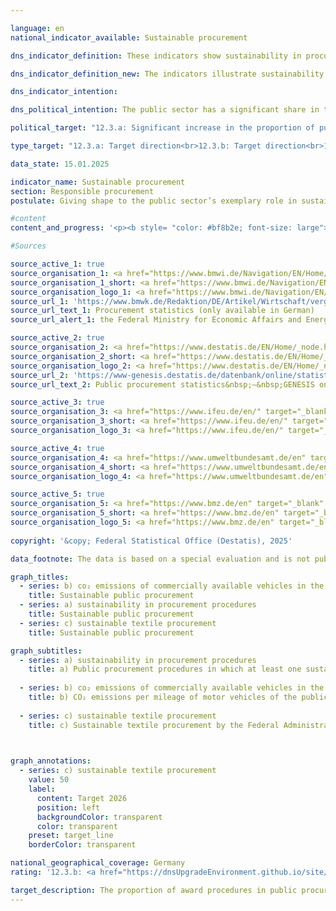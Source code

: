 ```yaml
---

language: en        
national_indicator_available: Sustainable procurement        

dns_indicator_definition: These indicators show sustainability in procurement through the examples of paper and the <abbr title="Carbon dioxide" tabindex="0">CO₂</abbr> emissions of motor vehicles. Each is depicted as an index using 2015&nbsp;as its base year.<br>Indicator 12.3.a ”Paper bearing the Blue Angel label as a proportion of the total paper consumption of the direct federal administration” measures what proportion of total paper procured for the direct federal administration is certified with the Blue Angel ecolabel. Since reporting year 2018, only non-coloured A4-sized printer and copier paper is recorded.<br>Indicator 12.3.b “CO₂ emissions of publicity owned vehicles by distance travelled” shows the <abbr title="Carbon dioxide" tabindex="0">CO₂</abbr> emissions of publicly owned vehicles in relation to the distances they travel.        

dns_indicator_definition_new: The indicators illustrate sustainability in public procurement using examples of award procedures overall (12.3.a), <abbr title="Carbon dioxide" tabindex="0">CO₂</abbr> emissions from motor vehicles (12.3.b) and sustainable textile procurement (12.3.c). The indicator 12.3.a ‘Award procedures in public procurement in which at least one sustainability criterion was taken into account’ represents the proportion of the total number of procedures for awarding public contracts/concessions with consideration of sustainability criteria that were reported to the procurement statistics for the respective reporting year (in per cent). Indicator 12.3.b ‘CO₂ emissions per kilometres travelled by public sector vehicles’ compares <abbr title="Carbon dioxide" tabindex="0">CO₂</abbr> emissions with the base year 2015&nbsp;in relation to the corresponding kilometres travelled. Indicator 12.3.c shows the sustainable textile procurement of the Federal Administration (excluding special textiles) (in per cent).        

dns_indicator_intention:         

dns_political_intention: The public sector has a significant share in the demand for products and services. Aligning public procurement with the guiding principle of sustainability and strengthening sustainability criteria in public procurement should therefore act as a lever for increasing the supply of sustainable products.        

political_target: "12.3.a: Significant increase in the proportion of public procurement contracts that consider sustainability criteria, so that by 2030&nbsp;this becomes the standard practice. It should be taken into account that procurements to meet the needs of the Bundeswehr"        

type_target: "12.3.a: Target direction<br>12.3.b: Target direction<br>12.3.c: Goal with a specific target value"        

data_state: 15.01.2025        

indicator_name: Sustainable procurement        
section: Responsible procurement        
postulate: Giving shape to the public sector’s exemplary role in sustainable procurement        

#content         
content_and_progress: '<p><b style= "color: #bf8b2e; font-size: large">12.3.a, b, c Sustainable procurement</b><br><br>The public sector accounts for a significant share of demand for products and services. The complex issue of sustainable procurement cannot be meaningfully represented by a single indicator. Therefore, the topic is addressed comprehensively through the consideration of sustainability criteria in the public procurement process (Indicator 12.3.a) and exemplarily with two product-group-specific indicators on <abbr title="Carbon dioxide" tabindex="0">CO₂</abbr> emissions from public sector motor vehicles (Indicator 12.3.b) and textile procurement by the federal administration (Indicator 12.3.c).<br><br><b>12.3.a Public procurement procedures in which at least one sustainability criterion was considered</b><br><br>This indicator records the proportion of procedures for awarding public contracts and concessions in which sustainable criteria were taken into account. The indicator covers all contracting levels (federal, state, municipal, and other contracting authorities) and is based on data reported to the procurement statistics.<br><br>The procurement statistics are compiled by the Federal Statistical Office on behalf of the Federal Ministry for Economic Affairs and Climate Action (BMWK). The legal basis is the Procurement Statistics Regulation (VergStatVO), which also governs the reporting of the consideration of sustainability criteria in public procurement. These criteria include environmental, social, and innovative aspects that can be taken into account when selecting contractors.<br><br>All contracts and concessions reported to the procurement statistics are included in the indicator. Reporting is mandatory for contracts with a volume of 25,000&nbsp;euros or more. In 2023, nearly 186,000&nbsp;contracts of this size and over 9,700&nbsp;additional contracts in the range between 1,000&nbsp;and 25,000&nbsp;euros were reported.<br><br>Between 2021&nbsp;and 2023, the share of public procurement procedures considering at least one sustainability criterion rose from 12.6% in 2021&nbsp;to 12.8% (+0.2&nbsp;percentage points) in 2022&nbsp;and 14.0% (+1.2&nbsp;percentage points) in 2023. This suggests growing public sector engagement in integrating sustainability criteria into public contract awards.<br><br>In 2023, over 195,000&nbsp;public contracts and concessions were reported to the procurement statistics. About half of these contracts were at the municipal level, 30% at the state level, and 11% at the federal level. The total volume of these contracts amounted to 123,485&nbsp;million euros.<br><br>The number of procurement procedures that considered sustainability criteria was 27,412, with a volume of 28,391&nbsp;million euros. At the municipal level, 11% of contracts were awarded with sustainability criteria considered, 20% at the state level, and 13% at the federal level.<br><br>Procurement procedures without sustainability criteria in 2023&nbsp;had an average financial volume of 570,000&nbsp;euros per contract. Contracts with sustainability criteria had a significantly higher average volume of 1.0&nbsp;million euros per contract.<br><br>The three types of sustainability criteria were considered to varying degrees. Environmental criteria were applied in about 23,000&nbsp;contracts with a total volume of nearly 44&nbsp;billion euros. Social criteria were applied in 15,000&nbsp;contracts with a total volume of 29.5&nbsp;billion euros, and innovative criteria were used in about 5,000&nbsp;contracts with a total volume of 6&nbsp;billion euros. However, many contracts listed multiple criteria simultaneously.<br><br>Currently, the indicator shows a discrepancy between reported awards and the actual total volume of public procurement. However, due to the existing reporting obligation, a more comprehensive representation is expected in the medium term. The indicator only shows how many procurement procedures included a statement on the consideration of sustainability criteria but does not assess how accurately this reporting obligation is fulfilled.<br><br>The indicator provides a quantitative overview of the share of procurement procedures in public procurement where sustainability criteria are considered. However, it does not indicate whether themost sustainable product was actually selected in these procedures or how environmentally, socially, or innovatively the procured products perform in production or use. It also does not assess whether changes in the indicator might be due to better compliance with the reporting requirement. Furthermore, it should be noted that certain procurement areas—such as procurement for the Bundeswehr (Federal Armed Forces), Federal Police, and civil and disaster protection—may be exempt from legal or sub-legal obligations to consider sustainability criteria in procurement and thus may not contribute to increases in the indicator.<br><br>The political target for 2030&nbsp;is that sustainability criteria are generally considered in public procurement procedures.<br><br><b>12.3.b <abbr title="Carbon dioxide" tabindex="0">CO₂</abbr> emissions per kilometre travelled by public sector motor vehicles</b><br><br>Data on motor vehicles (MVs) of the public sector are provided by the Environmental Economic Accounts (<abbr title="Environmental economic accounts" tabindex="0">UGR</abbr>) of the Federal Statistical Office in cooperation with the <abbr title="Transport Emission Model" tabindex="0">TREMOD</abbr> database (Transport Emission Model) of the Institute for Energy and Environmental Research (<abbr title="Institute for Energy and Environmental Research" tabindex="0">ifeu</abbr>). The public sector includes the federal government, states, municipalities, municipal associations, as well as the police, federal border guards, and fire brigades. Public sector motor vehicles include all passenger cars, light commercial vehicles under 3.5&nbsp;tonnes, and motorcycles. Heavy commercial vehicles and buses are not included.<br><br>The indicator exclusively captures <abbr title="Carbon dioxide" tabindex="0">CO₂</abbr> emissions produced during vehicle operation. Emissions from production and disposal of vehicles are not considered. Nor are emissions from electricity production for electric vehicles included, although these are relevant for a complete environmental assessment.<br><br>Average <abbr title="Carbon dioxide" tabindex="0">CO₂</abbr> emissions of public sector vehicles fluctuated. Between 2015&nbsp;and 2021, emissions rose from 220&nbsp;to 227&nbsp;grams <abbr title="Carbon dioxide" tabindex="0">CO₂</abbr> per kilometre. In 2022, a decline to 224&nbsp;grams <abbr title="Carbon dioxide" tabindex="0">CO₂</abbr> per kilometre was recorded, a reduction of 1.4% compared to the previous year (index value: 101.6), but this does not meet the politically set targets for <abbr title="Carbon dioxide" tabindex="0">CO₂</abbr> reduction.<br><br>In 2019, almost 4&nbsp;billion kilometres were travelled by public sector vehicles, emitting 874,000&nbsp;tonnes of <abbr title="Carbon dioxide" tabindex="0">CO₂</abbr>. Both mileage and emissions dropped sharply during the <abbr title="Coronavirus SARS-CoV-2" tabindex="0">COVID-19</abbr>&nbsp;pandemic. In 2022, both mileage and emissions were about 11% below 2019&nbsp;levels (3.49&nbsp;billion kilometres and 781,000&nbsp;tonnes of <abbr title="Carbon dioxide" tabindex="0">CO₂</abbr>). The largest drops were in passenger cars (around &#8209;20%), while the use of light commercial vehicles remained almost unchanged.<br><br>Zero emissions are assumed for electric vehicles. Accordingly, the electrification of the public sector fleet has a significant impact on the indicator. The share of mileage covered by electric vehicles has quadrupled since 2014&nbsp;but was still only 0.15% in 2022.<br><br>Several measures have been implemented to reduce emissions, including the promotion of low-emission vehicles, use of technological advances in engine efficiency, and increased use of alternative drives. Charging infrastructure for electric vehicles has been expanded, and regulatory measures such as binding emission limits and vehicle fleet renewal programmes have been introduced. Additional measures, such as increased use of alternative transport modes, also contribute to emission reductions but typically involve reduced mileage, which affects both numerator and denominator of the indicator.<br><br>The political target is to reduce <abbr title="Carbon dioxide" tabindex="0">CO₂</abbr> emissions per kilometre travelled by public sector motor vehicles. However, no clear trend was observable on average over recent years, though the indicator showed development in line with this goal in 2022.<br><br><b>12.3.c Sustainable textile procurement by the federal administration (excluding special textiles)</b><br><br>The Federal Government’s Sustainability Action Programme aims to establish sustainability as a fundamental principle in federal administration. First adopted in 2010&nbsp;and renewed in 2015, it obliges federal authorities to align their activities with ecological, social, and economic criteria. Under this programme, the government committed to procuring “preferably 50% of textiles (excluding special textiles) according to ecological and social criteria.” This target was specified in 2021&nbsp;by the “Roadmap for Increasing Sustainable Textile Procurement,” which came into force on 15&nbsp;March 2023. The roadmap defines quantitative goals to increase sustainable textile procurement and measures progress based on the financial total volume of textiles procured by the federal administration.<br><br>Unlike the programme’s target, the indicator—and thus the 50% target—refers to the total volume of textile procurement, not to each individual federal authority or institution. If some entities fail to reach the 50% mark, this can be offset by others exceeding it.<br><br>The roadmap is based on the “Guideline for Sustainable Textile Procurement by the Federal Administration,” which sets ecological and social requirements for procurement. Data to calculate the share of sustainably procured textiles relative to the total financial volume are to be collected in future through monitoring of the Sustainability Action Programme. This monitoring is conducted by the Coordinating Office for Climate-Neutral Federal Administration (KKB) at the Federal Ministry for Economic Affairs and Climate Action (BMWK).<br><br>At the time of publication, no data are yet available for the indicator measuring sustainable textile procurement within the federal administration.</p>'                

#Sources        

source_active_1: true
source_organisation_1: <a href="https://www.bmwi.de/Navigation/EN/Home/home.html" target="_blank" onclick="return confirm_alert('the Federal Ministry for Economic Affairs and Energy', 'En')">Federal Ministry for Economic Affairs and Energy</a>
source_organisation_1_short: <a href="https://www.bmwi.de/Navigation/EN/Home/home.html" target="_blank" onclick="return confirm_alert('the Federal Ministry for Economic Affairs and Energy', 'En')">Federal Ministry for Economic Affairs and Energy</a>
source_organisation_logo_1: <a href="https://www.bmwi.de/Navigation/EN/Home/home.html" target="_blank" onclick="return confirm_alert('the Federal Ministry for Economic Affairs and Energy', 'En')"><img src="https://dnsTestEnvironment.github.io/dns-indicators/public/OrgImgEn/bmwe.png" alt="Federal Ministry for Economic Affairs and Energy" title=" Click here to visit the homepage of the organizationFederal Ministry for Economic Affairs and Energy" style="height:60px; width:148px; border:transparent"/></a>
source_url_1: 'https://www.bmwk.de/Redaktion/DE/Artikel/Wirtschaft/vergabestatistik.html'
source_url_text_1: Procurement statistics (only available in German)
source_url_alert_1: the Federal Ministry for Economic Affairs and Energy

source_active_2: true
source_organisation_2: <a href="https://www.destatis.de/EN/Home/_node.html" target="_blank">Federal Statistical Office</a>
source_organisation_2_short: <a href="https://www.destatis.de/EN/Home/_node.html" target="_blank">Federal Statistical Office</a>
source_organisation_logo_2: <a href="https://www.destatis.de/EN/Home/_node.html" target="_blank"><img src="https://dnsTestEnvironment.github.io/dns-indicators/public/OrgImgEn/destatis.png" alt="Federal Statistical Office" title=" Click here to visit the homepage of the organizationFederal Statistical Office" style="height:60px; width:148px; border:transparent"/></a>
source_url_2: 'https://www-genesis.destatis.de/datenbank/online/statistic/79994/details'
source_url_text_2: Public procurement statistics&nbsp;–&nbsp;GENESIS online 79994

source_active_3: true
source_organisation_3: <a href="https://www.ifeu.de/en/" target="_blank" onclick="return confirm_alert('the Institute for Energy and Environmental Research', 'En')">Institute for Energy and Environmental Research</a>
source_organisation_3_short: <a href="https://www.ifeu.de/en/" target="_blank" onclick="return confirm_alert('the Institute for Energy and Environmental Research', 'En')">Institute for Energy and Environmental Research</a>
source_organisation_logo_3: <a href="https://www.ifeu.de/en/" target="_blank" onclick="return confirm_alert('the Institute for Energy and Environmental Research', 'En')"><img src="https://dnsTestEnvironment.github.io/dns-indicators/public/OrgImgEn/ifeu.png" alt="Institute for Energy and Environmental Research" title=" Click here to visit the homepage of the organizationInstitute for Energy and Environmental Research" style="height:60px; width:148px; border:transparent"/></a>

source_active_4: true
source_organisation_4: <a href="https://www.umweltbundesamt.de/en" target="_blank" onclick="return confirm_alert('the German Environment Agency', 'En')">German Environment Agency</a>
source_organisation_4_short: <a href="https://www.umweltbundesamt.de/en" target="_blank" onclick="return confirm_alert('the German Environment Agency', 'En')">German Environment Agency</a>
source_organisation_logo_4: <a href="https://www.umweltbundesamt.de/en" target="_blank" onclick="return confirm_alert('the German Environment Agency', 'En')"><img src="https://dnsTestEnvironment.github.io/dns-indicators/public/OrgImgEn/uba.png" alt="German Environment Agency" title=" Click here to visit the homepage of the organizationGerman Environment Agency" style="height:60px; width:148px; border:transparent"/></a>

source_active_5: true
source_organisation_5: <a href="https://www.bmz.de/en" target="_blank" onclick="return confirm_alert('the Federal Ministry of Economic Cooperation and Development', 'En')">Federal Ministry of Economic Cooperation and Development</a>
source_organisation_5_short: <a href="https://www.bmz.de/en" target="_blank" onclick="return confirm_alert('the Federal Ministry of Economic Cooperation and Development', 'En')">Federal Ministry of Economic Cooperation and Development</a>
source_organisation_logo_5: <a href="https://www.bmz.de/en" target="_blank" onclick="return confirm_alert('the Federal Ministry of Economic Cooperation and Development', 'En')"><img src="https://dnsTestEnvironment.github.io/dns-indicators/public/OrgImgEn/bmz.png" alt="Federal Ministry of Economic Cooperation and Development" title=" Click here to visit the homepage of the organizationFederal Ministry of Economic Cooperation and Development" style="height:60px; width:148px; border:transparent"/></a>
        
copyright: '&copy; Federal Statistical Office (Destatis), 2025'        

data_footnote: The data is based on a special evaluation and is not publicly available.        

graph_titles: 
  - series: b) co₂ emissions of commercially available vehicles in the public sector
    title: Sustainable public procurement
  - series: a) sustainability in procurement procedures
    title: Sustainable public procurement
  - series: c) sustainable textile procurement
    title: Sustainable public procurement        

graph_subtitles: 
  - series: a) sustainability in procurement procedures
    title: a) Public procurement procedures in which at least one sustainability criterion was taken into account
    
  - series: b) co₂ emissions of commercially available vehicles in the public sector
    title: b) CO₂ emissions per mileage of motor vehicles of the public sector
    
  - series: c) sustainable textile procurement
    title: c) Sustainable textile procurement by the Federal Administration (excluding special textiles)
            


graph_annotations:
  - series: c) sustainable textile procurement
    value: 50
    label:
      content: Target 2026
      position: left
      backgroundColor: transparent
      color: transparent
    preset: target_line
    borderColor: transparent                

national_geographical_coverage: Germany        
rating: '12.3.b: <a href="https://dnsUpgradeEnvironment.github.io/site/en/status"><img src="https://sdg-indikatoren.de/public/Wettersymbole/Wolke.png" title="In 2022 the average value aimed in the wrong direction or indicates stagnation, but the previous year had shown a turn in the desired direction." alt="Weathersymbol: cloud"/></a>'        

target_description: The proportion of award procedures in public procurement in which at least one sustainability criterion is taken into account (12.3.a) should increase.<br>>> No assessment (12.3.a) possible. Too few data points.<br><br><br><abbr title="Carbon dioxide" tabindex="0">CO₂</abbr> emissions per kilometres travelled by public sector vehicles (12.3.b) should decrease.<br>>> Based on the target formulation, indicator 12.3.b developed in the desired direction last year (2022). However, the average development over the last six years did not go in the desired direction, meaning that indicator 12.3.b is rated as "Cloud" for 2022.<br><br><br>The proportion of sustainable textile procurement by the Federal Administration (12.3.c) is to be increased to at least 50&nbsp;per cent by 2026.<br>>> No assessment (12.3.c) possible. No data points.        
---
```


